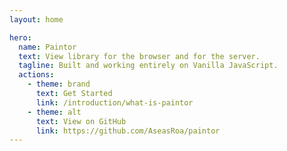 ```yaml
---
layout: home

hero:
  name: Paintor
  text: View library for the browser and for the server.
  tagline: Built and working entirely on Vanilla JavaScript.
  actions:
    - theme: brand
      text: Get Started
      link: /introduction/what-is-paintor
    - theme: alt
      text: View on GitHub
      link: https://github.com/AseasRoa/paintor
---
```

